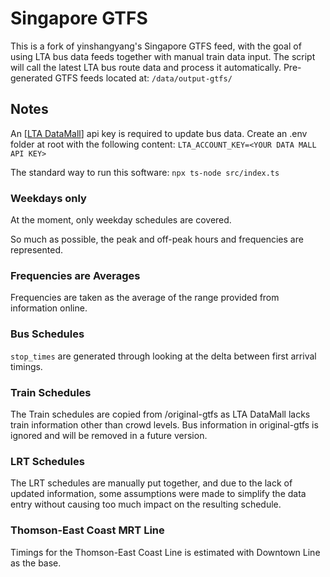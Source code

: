 # Singapore GTFS 

This is a fork of yinshangyang's Singapore GTFS feed, with the goal of using LTA bus data feeds together with manual train data input.
The script will call the latest LTA bus route data and process it automatically.
Pre-generated GTFS feeds located at:
```/data/output-gtfs/```

## Notes

An [[LTA DataMall](https://datamall.lta.gov.sg/content/datamall/en.html)] api key is required to update bus data. Create an .env folder at root with the following content:
```LTA_ACCOUNT_KEY=<YOUR DATA MALL API KEY>```

The standard way to run this software:
```npx ts-node src/index.ts```

### Weekdays only

At the moment, only weekday schedules are covered.

So much as possible, the peak and off-peak hours and frequencies are represented.

### Frequencies are Averages

Frequencies are taken as the average of the range provided from information online.

### Bus Schedules

`stop_times` are generated through looking at the delta between first arrival timings.

### Train Schedules

The Train schedules are copied from /original-gtfs as LTA DataMall lacks train information other than crowd levels. Bus information in original-gtfs is ignored and will be removed in a future version.

### LRT Schedules

The LRT schedules are manually put together, and due to the lack of updated information, some assumptions were made to simplify the data entry without causing too much impact on the resulting schedule.

### Thomson-East Coast MRT Line

Timings for the Thomson-East Coast Line is estimated with Downtown Line as the base.
